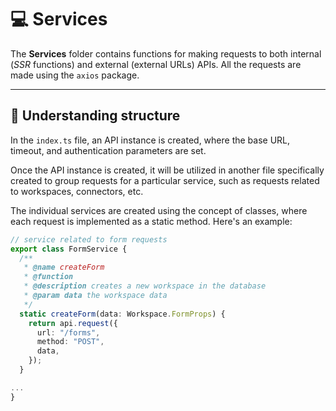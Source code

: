 # :computer: Services 

The **Services** folder contains functions for making requests to both internal (_SSR_ functions) and external (external URLs) APIs. All the requests are made using the `axios` package.

---

## :thinking: Understanding structure

In the `index.ts` file, an API instance is created, where the base URL, timeout, and authentication parameters are set.

Once the API instance is created, it will be utilized in another file specifically created to group requests for a particular service, such as requests related to workspaces, connectors, etc.

The individual services are created using the concept of classes, where each request is implemented as a static method. Here's an example:

```typescript
// service related to form requests
export class FormService {
  /**
   * @name createForm
   * @function
   * @description creates a new workspace in the database
   * @param data the workspace data
   */
  static createForm(data: Workspace.FormProps) {
    return api.request({
      url: "/forms",
      method: "POST",
      data,
    });
  }

...
}
```
